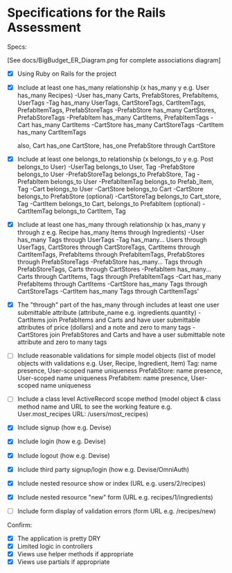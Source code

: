 # Specifications for the Rails Assessment

Specs:

[See docs/BigBudget_ER_Diagram.png for complete associations diagram]

- [x] Using Ruby on Rails for the project

- [x] Include at least one has_many relationship (x has_many y e.g. User has_many Recipes)
    -User has_many Carts, PrefabStores, PrefabItems, UserTags
    -Tag has_many UserTags, CartStoreTags, CartItemTags, PrefabItemTags,           PrefabStoreTags
    -PrefabStore has_many CartStores, PrefabStoreTags
    -PrefabItem has_many CartItems, PrefabItemTags
    -Cart has_many CartItems
    -CartStore has_many CartStoreTags
    -CartItem has_many CartItemTags

    also, Cart has_one CartStore, has_one PrefabStore through CartStore

- [x] Include at least one belongs_to relationship (x belongs_to y e.g. Post belongs_to User)
    -UserTag belongs_to User, Tag
    -PrefabStore belongs_to User
    -PrefabStoreTag belongs_to PrefabStore, Tag
    -PrefabItem belongs_to User
    -PrefabItemTag belongs_to Prefab_Item, Tag
    -Cart belongs_to User
    -CartStore belongs_to Cart
    -CartStore belongs_to PrefabStore (optional)
    -CartStoreTag belongs_to Cart_store, Tag
    -CartItem belongs_to Cart, belongs_to PrefabItem (optional)
    -CartItemTag belongs_to CartItem, Tag

- [x] Include at least one has_many through relationship (x has_many y through z e.g. Recipe has_many Items through Ingredients)
    -User has_many Tags through UserTags
    -Tag has_many...
        Users through UserTags,
        CartStores through CartStoreTags,
        CartItems through CartItemTags,
        PrefabItems through PrefabItemTags,
        PrefabStores through PrefabStoreTags
    -PrefabStore has_many...
        Tags through PrefabStoreTags,
        Carts through CartStores
    -PrefabItem has_many...
        Carts through CartItems,
        Tags through PrefabItemTags
    -Cart has_many PrefabItems through CartItems
    -CartStore has_many Tags through CartStoreTags
    -CartItem has_many Tags through CartItemTags'

- [x] The "through" part of the has_many through includes at least one user submittable attribute (attribute_name e.g. ingredients.quantity)
    -CartItems join PrefabItems and Carts and have user submittable attributes of price (dollars) and a note and zero to many tags
    -CartStores join PrefabStores and Carts and have a user submittable note attribute and zero to many tags

- [ ] Include reasonable validations for simple model objects (list of model objects with validations e.g. User, Recipe, Ingredient, Item)
    Tag: name presence, User-scoped name uniqueness
    PrefabStore: name presence, User-scoped name uniqueness
    Prefabitem: name presence, User-scoped name uniqueness

- [ ] Include a class level ActiveRecord scope method (model object & class method name and URL to see the working feature e.g. User.most_recipes URL: /users/most_recipes)
- [x] Include signup (how e.g. Devise)
- [x] Include login (how e.g. Devise)
- [x] Include logout (how e.g. Devise)
- [x] Include third party signup/login (how e.g. Devise/OmniAuth)
- [x] Include nested resource show or index (URL e.g. users/2/recipes)
- [x] Include nested resource "new" form (URL e.g. recipes/1/ingredients)
- [ ] Include form display of validation errors (form URL e.g. /recipes/new)

Confirm:
- [x] The application is pretty DRY
- [x] Limited logic in controllers
- [x] Views use helper methods if appropriate
- [x] Views use partials if appropriate
